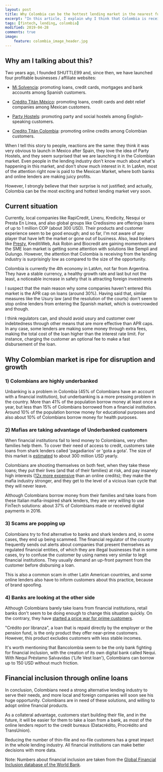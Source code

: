 ```yaml
---
layout: post
title: Why Colombia can be the hottest lending market in the nearest future?
excerpt: "In this article, I explain why I think that Colombia is receiving from the lending industry is surprisingly low as compared to the size of the opportunity."
tags: [fintech, lending, colombia]
modified: 2019-04-28
comments: true
image:
    feature: colombia_image_header.jpg
---
```



## Why am I talking about this?

Two years ago, I founded SHUTTLE99 and, since then, we have launched four profitable businesses / affiliate websites:

- [Mi Solvencia](https://misolvencia.es): promoting loans, credit cards, mortgages and bank accounts among Spanish customers.

- [Crédito Titán México](https://creditotitan.mx): promoting loans, credit cards and debt relief companies among Mexican customers.

- [Party Hostels](https://partyhostels.org): promoting party and social hostels among English-speaking customers.

- [Credito Titán Colombia](https://creditotitan.co): promoting online credits among Colombian customers.

When I tell this story to people, reactions are the same: they think it was very obvious to launch in Mexico after Spain, they love the idea of Party Hostels, and they seem surprised that we are launching it in the Colombian market. Even people in the lending industry don't know much about what's happening in this market, and don't show much interest in it. In LatAm, most of the attention right now is paid to the Mexican Market, where both banks and online lenders are making juicy profits.

However, I strongly believe that their surprise is not justified; and actually, Colombia can be the most exciting and hottest lending market very soon.

## Current situation

Currently, local companies like RapiCredit, Lineru, Kredicity, Nesqui or Presta En Línea, and also global groups like Credissimo are offerings loans of up to 1 million COP (about 300 USD).
Their products and customer experience seem to be good enough; and so far, I'm not aware of any player that have left the market or gone out of business.
Also,
lead brokers like [Presty](https://presty.co), KreditiWeb, Ask Robin and Biocredit are gaining momentum
and the SME loan market is getting some attention with solutions like Sempli and Gulungo.
However, the attention that Colombia is receiving from the lending industry is surprisingly low as compared to the size of the opportunity.

Colombia is currently the 4th economy in LatAm, not far from Argentina. They have a stable currency, a healthy growth rate and last but not the least, a noticeable increase in safety that is attracting foreign investments

I suspect that the main reason why some companies haven't entered this market is the APR cap on loans (around 30%). Having said that, similar measures like the Usury law (and the resolution of the courts) don't seem to stop online lenders from entering the Spanish market, which is overcrowded and though.

I think regulators can, and should avoid usury and customer over indebtedness through other means that are more effective than APR caps. In any case, some lenders are making some money through extra fees, making the total cost of the loan higher than the interest rate limit. For instance, charging the customer an optional fee to make a fast disbursement of the loan.

## Why Colombian market is ripe for disruption and growth

### 1) Colombians are highly underbanked

Unbanking is a problem in Colombia (45% of Colombians have an account with a financial institution), but underbanking is a more pressing problem in the country. More than 41% of the population borrow money at least once a year, but less than 15% of Colombians borrowed from a financial institution. Around 10% of the population borrow money for educational purposes and also about 10% of Colombians borrow money for health purposes.

### 2) Mafias are taking advantage of Underbanked customers

When financial institutions fail to lend money to Colombians, very often families help them. To cover their need of access to credit, customers take loans from shark lenders called 'pagadiarios' or 'gota a gota'. The size of this market is [estimated](https://www.dinero.com/emprendimiento/articulo/lineru-y-rapicredit-eliminan-los-prestamos-gota-a-gota/252462) to about 300 million USD yearly.

Colombians are shooting themselves on both feet, when they take these loans; they put their lives (and that of their families) at risk, and pay insanely high interests ([12x more expensive](https://www.larepublica.co/finanzas/interes-del-gota-a-gota-es-siete-veces-mas-alto-que-el-de-los-microcreditos-2828878) than an online credits); they make the mafia industry stronger, and they get to the level of a vicious loan cycle that they will never leave.

Although Colombians borrow money from their families and take loans from these Italian mafia-inspired shark lenders, they are very willing to use FinTech solutions: about 37% of Colombians made or received digital payments in 2016.

### 3) Scams are popping up

Colombians try to find alternative to banks and shark lenders and, in some cases, they end up being scammed. The financial regulator of the country frequently sends out alerts about companies that present themselves as regulated financial entities, of which they are illegal businesses that in some cases, try to confuse the customer by using names very similar to legit financial institutions. They usually demand an up-front payment from the customer before disbursing a loan.

This is also a common scam in other Latin American countries, and some online lenders also have to inform customers about this practice, because of brand spoofing.

### 4) Banks are looking at the other side

Although Colombians barely take loans from financial institutions, retail banks don't seem to be doing enough to change this situation quickly. On the contrary, they have [started a price war for prime customers](https://m.eltiempo.com/economia/sector-financiero/la-disputa-de-los-bancos-por-clientes-en-colombia-349380).

"Crédito por libranza", a loan that is repaid directly by the employer or the pension fund, is the only product they offer near-prime customers. However, this product excludes customers with less stable incomes.

It's worth mentioning that Bancolombia seem to be the only bank fighting for financial inclusion, with the creation of its own digital bank called Nequi. With Nequi Préstamo Salvavidas ('Life Vest loan'), Colombians can borrow up to 150 USD without much friction.

## Financial inclusion through online loans

In conclusion, Colombians need a strong alternative lending industry to serve their needs, and more local and foreign companies will soon see his huge opportunity. Colombians are in need of these solutions, and willing to adopt online financial products.

As a collateral advantage, customers start building their file, and in the future, it will be easier for them to take a loan from a bank, as most of the online lenders report to the credit bureaus (Datacrédito, Procrédito and TransUnion).

Reducing the number of thin-file and no-file customers has a great impact in the whole lending industry. All financial institutions can make better decisions with more data.

Note: Numbers about financial inclusion are taken from the [Global Financial Inclusion database of the World Bank](https://datacatalog.worldbank.org/dataset/global-financial-inclusion-global-findex-database).
